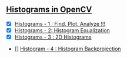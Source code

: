 ## [Histograms in OpenCV](https://docs.opencv.org/3.0-beta/doc/py_tutorials/py_imgproc/py_histograms/py_table_of_contents_histograms/py_table_of_contents_histograms.html)
- [x] [Histograms - 1 : Find, Plot, Analyze !!!](https://docs.opencv.org/3.0-beta/doc/py_tutorials/py_imgproc/py_histograms/py_table_of_contents_histograms/../py_histogram_begins/py_histogram_begins.html)
- [x] [Histograms - 2: Histogram Equalization](https://docs.opencv.org/3.0-beta/doc/py_tutorials/py_imgproc/py_histograms/py_table_of_contents_histograms/../py_histogram_equalization/py_histogram_equalization.html)
- [x] [Histograms - 3 : 2D Histograms](https://docs.opencv.org/3.0-beta/doc/py_tutorials/py_imgproc/py_histograms/py_table_of_contents_histograms/../py_2d_histogram/py_2d_histogram.html)
- [] [Histogram - 4 : Histogram Backprojection](https://docs.opencv.org/3.0-beta/doc/py_tutorials/py_imgproc/py_histograms/py_table_of_contents_histograms/../py_histogram_backprojection/py_histogram_backprojection.html)
